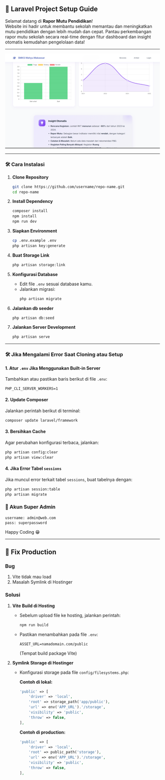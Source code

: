 ## 🚀 Laravel Project Setup Guide

Selamat datang di **Rapor Mutu Pendidikan**!  
Website ini hadir untuk membantu sekolah memantau dan meningkatkan mutu pendidikan dengan lebih mudah dan cepat. Pantau perkembangan rapor mutu sekolah secara real-time dengan fitur dashboard dan insight otomatis kemudahan pengelolaan data!

---

![Rapor Mutu Pendidikan](./public/ss-rapor.png)

---

### 🛠️ Cara Instalasi

1. **Clone Repository**
   ```bash
   git clone https://github.com/username/repo-name.git
   cd repo-name
   ```

2. **Install Dependency**
   ```bash
   composer install
   npm install
   npm run dev
   ```

3. **Siapkan Environment**
   ```bash
   cp .env.example .env
   php artisan key:generate
   ```

4. **Buat Storage Link**
   ```bash
   php artisan storage:link
   ```

5. **Konfigurasi Database**
   - Edit file `.env` sesuai database kamu.
   - Jalankan migrasi:
     ```bash
     php artisan migrate
     ```
6. **Jalankan db seeder**
   ```bash
   php artisan db:seed
   ```   

7. **Jalankan Server Development**
   ```bash
   php artisan serve
   ```

---
### 🛠️ Jika Mengalami Error Saat Cloning atau Setup

#### 1. Atur `.env` Jika Menggunakan Built-in Server
Tambahkan atau pastikan baris berikut di file `.env`:
```env
PHP_CLI_SERVER_WORKERS=1
```

#### 2. Update Composer
Jalankan perintah berikut di terminal:
```bash
composer update laravel/framework
```

#### 3. Bersihkan Cache
Agar perubahan konfigurasi terbaca, jalankan:
```bash
php artisan config:clear
php artisan view:clear
```

#### 4. Jika Error Tabel `sessions`
Jika muncul error terkait tabel `sessions`, buat tabelnya dengan:
```bash
php artisan session:table
php artisan migrate
```

### 👑 Akun Super Admin

```super_admin
username: admin@web.com
pass: superpassword
```
Happy Coding 😁

---

## 🐞 Fix Production

### Bug
1. Vite tidak mau load
2. Masalah Symlink di Hostinger

### Solusi

1. **Vite Build di Hosting**
   - Sebelum upload file ke hosting, jalankan perintah:
     ```bash
     npm run build
     ```
   - Pastikan menambahkan pada file `.env`:
     ```
     ASSET_URL=namadomain.com/public
     ```
     (Tempat build package Vite)

2. **Symlink Storage di Hostinger**
   - Konfigurasi storage pada file `config/filesystems.php`:

     **Contoh di lokal:**
     ```php
     'public' => [
         'driver' => 'local',
         'root' => storage_path('app/public'),
         'url' => env('APP_URL').'/storage',
         'visibility' => 'public',
         'throw' => false,
     ],
     ```

     **Contoh di production:**
     ```php
     'public' => [
         'driver' => 'local',
         'root' => public_path('storage'),
         'url' => env('APP_URL').'/storage',
         'visibility' => 'public',
         'throw' => false,
     ],
     ```